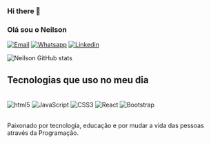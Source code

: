 ### Hi there 👋
### Olá sou o Neilson 

[![Email](https://img.shields.io/badge/Gmail-D14836?style=for-the-badge&logo=gmail&logoColor=white)](https://neilsonvlcdn@gmail.com)
[![Whatsapp](https://img.shields.io/badge/WhatsApp-25D366?style=for-the-badge&logo=whatsapp&logoColor=white)](https://api.whatsapp.com/send?phone=5549998130442&text=Texto%20aqui)
[![Linkedin](https://img.shields.io/badge/LinkedIn-0077B5?style=for-the-badge&logo=linkedin&logoColor=white)](https://www.linkedin.com/in/neisonsantos/#:~:text=www.linkedin.com/in/neisonsantos)

![Neilson GitHub stats](https://github-readme-stats.vercel.app/api?username=JoseNeilsonMc&show_icons=true&theme=tokyonight)

## Tecnologias que uso no meu dia

<div style="display: inline_block"></br>
 <img align="center"alt="html5" src="https://img.shields.io/badge/HTML5-E34F26?style=for-the-badge&logo=html5&logoColor=white">
 <img align="center"alt="JavaScript" src="https://img.shields.io/badge/JavaScript-F7DF1E?style=for-the-badge&logo=javascript&logoColor=black">
 <img align="center"alt="CSS3" src="https://img.shields.io/badge/CSS3-1572B6?style=for-the-badge&logo=css3&logoColor=white">
 <img align="center"alt="React" src="https://img.shields.io/badge/React-20232A?style=for-the-badge&logo=react&logoColor=61DAFB">
 <img align="center"alt="Bootstrap" src="https://img.shields.io/badge/Bootstrap-563D7C?style=for-the-badge&logo=bootstrap&logoColor=white">
 
<div></br>

Paixonado por tecnologia, educação e por mudar a vida das pessoas através da Programação.
